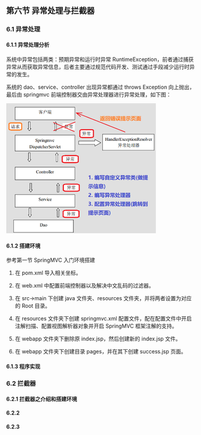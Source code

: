 ## 第六节 异常处理与拦截器

### 6.1 异常处理

#### 6.1.1 异常处理分析

系统中异常包括两类：预期异常和运行时异常 RuntimeException，前者通过捕获异常从而获取异常信息，后者主要通过规范代码开发、测试通过手段减少运行时异常的发生。

系统的 dao、service、controller 出现异常都通过 throws Exception 向上抛出，最后由 springmvc 前端控制器交由异常处理器进行异常处理，如下图：

<img src="./img3/07-exception-ana.png" width=400>


#### 6.1.2 搭建环境

参考第一节 SpringMVC 入门环境搭建

1. 在 pom.xml 导入相关坐标。

2. 在 web.xml 中配置前端控制器以及解决中文乱码的过滤器。

3. 在 src->main 下创建 java 文件夹、resources 文件夹，并将两者设置为对应的 Root 目录。

4. 在 resources 文件夹下创建 springmvc.xml 配置文件，配在配置文件中开启注解扫描、配置视图解析器对象并开启 SpringMVC 框架注解的支持。

5. 在 webapp 文件夹下删除原 index.jsp，然后创建新的 index.jsp 文件。

6. 在 webapp 文件夹下创建目录 pages，并在其下创建 success.jsp 页面。

  
#### 6.1.3 程序实现

      
  
  
### 6.2 拦截器

#### 6.2.1 拦截器之介绍和搭建环境

#### 6.2.2 


#### 6.2.3 

